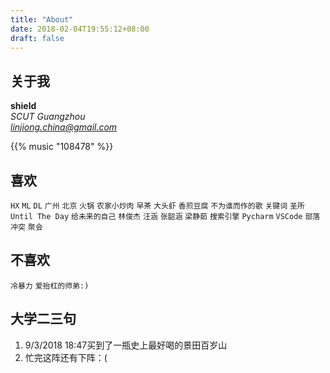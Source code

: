 ```yaml
---
title: "About"
date: 2018-02-04T19:55:12+08:00
draft: false
---
```


## <kbd>关于我</kdb>
**shield**<br>
*SCUT Guangzhou*<br>
*linjiong.china@gmail.com*

{{% music "108478" %}}

## <kbd>喜欢</kbd>
`HX` `ML` `DL` `广州` `北京` `火锅` `农家小炒肉` `早茶` `大头虾` `香煎豆腐` `不为谁而作的歌` `关键词` `圣所` `Until The Day` `给未来的自己` `林俊杰` `汪涵` `张韶涵` `梁静茹` `搜索引擎` `Pycharm` `VSCode` `部落冲突` `聚会`

## <kbd>不喜欢</kbd>
`冷暴力` `爱抬杠的师弟:)`

## <kbd>大学二三句</kbd>
1. 9/3/2018 18:47买到了一瓶史上最好喝的景田百岁山
2. 忙完这阵还有下阵：(
